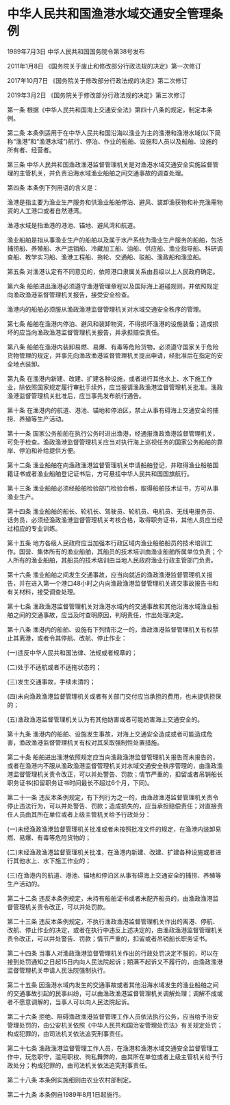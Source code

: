 # 中华人民共和国渔港水域交通安全管理条例

1989年7月3日 中华人民共和国国务院令第38号发布

2011年1月8日 《国务院关于废止和修改部分行政法规的决定》第一次修订

2017年10月7日 《国务院关于修改部分行政法规的决定》第二次修订

2019年3月2日 《国务院关于修改部分行政法规的决定》第三次修订

<!-- INFO END -->

第一条 根据《中华人民共和国海上交通安全法》第四十八条的规定，制定本条例。

第二条 本条例适用于在中华人民共和国沿海以渔业为主的渔港和渔港水域(以下简称“渔港”和“渔港水域”)航行、停泊、作业的船舶、设施和人员以及船舶、设施的所有者、经营者。

第三条 中华人民共和国渔政渔港监督管理机关是对渔港水域交通安全实施监督管理的主管机关，并负责沿海水域渔业船舶之间交通事故的调查处理。

第四条 本条例下列用语的含义是：

渔港是指主要为渔业生产服务和供渔业船舶停泊、避风、装卸渔获物和补充渔需物资的人工港口或者自然港湾。

渔港水域是指渔港的港池、锚地、避风湾和航道。

渔业船舶是指从事渔业生产的船舶以及属于水产系统为渔业生产服务的船舶，包括捕捞船、养殖船、水产运销船、冷藏加工船、油船、供应船、渔业指导船、科研调查船、教学实习船、渔港工程船、拖轮、交通船、驳船、渔政船和渔监船。

第五条 对渔港认定有不同意见的，依照港口隶属关系由县级以上人民政府确定。

第六条 船舶进出渔港必须遵守渔港管理章程以及国际海上避碰规则，并依照规定向渔政渔港监督管理机关报告，接受安全检查。

渔港内的船舶必须服从渔政渔港监督管理机关对水域交通安全秩序的管理。

第七条 船舶在渔港内停泊、避风和装卸物资，不得损坏渔港的设施装备；造成损坏的应当向渔政渔港监督管理机关报告，并承担赔偿责任。

第八条 船舶在渔港内装卸易燃、易爆、有毒等危险货物，必须遵守国家关于危险货物管理的规定，并事先向渔政渔港监督管理机关提出申请，经批准后在指定的安全地点装卸。

第九条 在渔港内新建、改建、扩建各种设施，或者进行其他水上、水下施工作业，除依照国家规定履行审批手续外，应当报请渔政渔港监督管理机关批准。渔政渔港监督管理机关批准后，应当事先发布航行通告。

第十条 在渔港内的航道、港池、锚地和停泊区，禁止从事有碍海上交通安全的捕捞、养殖等生产活动。

第十一条 国家公务船舶在执行公务时进出渔港，经通报渔政渔港监督管理机关，可免于检查。渔政渔港监督管理机关应当对执行海上巡视任务的国家公务船舶的靠岸、停泊和补给提供方便。

第十二条 渔业船舶在向渔政渔港监督管理机关申请船舶登记，并取得渔业船舶国籍证书或者渔业船舶登记证书后，方可悬挂中华人民共和国国旗航行。

第十三条 渔业船舶必须经船舶检验部门检验合格，取得船舶技术证书，方可从事渔业生产。

第十四条 渔业船舶的船长、轮机长、驾驶员、轮机员、电机员、无线电报务员、话务员，必须经渔政渔港监督管理机关考核合格，取得职务证书，其他人员应当经过相应的专业训练。

第十五条 地方各级人民政府应当加强本行政区域内渔业船舶船员的技术培训工作。国营、集体所有的渔业船舶，其船员的技术培训由渔业船舶所属单位负责；个人所有的渔业船舶，其船员的技术培训由当地人民政府渔业行政主管部门负责。

第十六条 渔业船舶之间发生交通事故，应当向就近的渔政渔港监督管理机关报告，并在进入第一个港口48小时之内向渔政渔港监督管理机关递交事故报告书和有关材料，接受调查处理。

第十七条 渔政渔港监督管理机关对渔港水域内的交通事故和其他沿海水域渔业船舶之间的交通事故，应当及时查明原因，判明责任，作出处理决定。

第十八条 渔港内的船舶、设施有下列情形之一的，渔政渔港监督管理机关有权禁止其离港，或者令其停航、改航、停止作业：

(一)违反中华人民共和国法律、法规或者规章的；

(二)处于不适航或者不适拖状态的；

(三)发生交通事故，手续未清的；

(四)未向渔政渔港监督管理机关或者有关部门交付应当承担的费用，也未提供担保的；

(五)渔政渔港监督管理机关认为有其他妨害或者可能妨害海上交通安全的。

第十九条 渔港内的船舶、设施发生事故，对海上交通安全造成或者可能造成危害，渔政渔港监督管理机关有权对其采取强制性处置措施。

第二十条 船舶进出渔港依照规定应当向渔政渔港监督管理机关报告而未报告的，或者在渔港内不服从渔政渔港监督管理机关对水域交通安全秩序管理的，由渔政渔港监督管理机关责令改正，可以并处警告、罚款；情节严重的，扣留或者吊销船长职务证书(扣留职务证书时间最长不超过6个月，下同)。

第二十一条 违反本条例规定，有下列行为之一的，由渔政渔港监督管理机关责令停止违法行为，可以并处警告、罚款；造成损失的，应当承担赔偿责任；对直接责任人员由其所在单位或者上级主管机关给予行政处分：

(一)未经渔政渔港监督管理机关批准或者未按照批准文件的规定，在渔港内装卸易燃、易爆、有毒等危险货物的；

(二)未经渔政渔港监督管理机关批准，在渔港内新建、改建、扩建各种设施或者进行其他水上、水下施工作业的；

(三)在渔港内的航道、港池、锚地和停泊区从事有碍海上交通安全的捕捞、养殖等生产活动的。

第二十二条 违反本条例规定，未持有船舶证书或者未配齐船员的，由渔政渔港监督管理机关责令改正，可以并处罚款。

第二十三条 违反本条例规定，不执行渔政渔港监督管理机关作出的离港、停航、改航、停止作业的决定，或者在执行中违反上述决定的，由渔政渔港监督管理机关责令改正，可以并处警告、罚款；情节严重的，扣留或者吊销船长职务证书。

第二十四条 当事人对渔政渔港监督管理机关作出的行政处罚决定不服的，可以在接到处罚通知之日起15日内向人民法院起诉；期满不起诉又不履行的，由渔政渔港监督管理机关申请人民法院强制执行。

第二十五条 因渔港水域内发生的交通事故或者其他沿海水域发生的渔业船舶之间的交通事故引起的民事纠纷，可以由渔政渔港监督管理机关调解处理；调解不成或者不愿意调解的，当事人可以向人民法院起诉。

第二十六条 拒绝、阻碍渔政渔港监督管理工作人员依法执行公务，应当给予治安管理处罚的，由公安机关依照《中华人民共和国治安管理处罚法》有关规定处罚；构成犯罪的，由司法机关依法追究刑事责任。

第二十七条 渔政渔港监督管理工作人员，在渔港和渔港水域交通安全监督管理工作中，玩忽职守，滥用职权、徇私舞弊的，由其所在单位或者上级主管机关给予行政处分；构成犯罪的，由司法机关依法追究刑事责任。

第二十八条 本条例实施细则由农业农村部制定。

第二十九条 本条例自1989年8月1日起施行。

